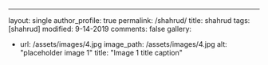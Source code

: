 ---
layout: single
author_profile: true
permalink: /shahrud/
title: shahrud
tags: [shahrud]
modified: 9-14-2019
comments: false
gallery:
  - url: /assets/images/4.jpg
    image_path: /assets/images/4.jpg
    alt: "placeholder image 1"
    title: "Image 1 title caption"
